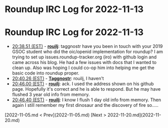 # Roundup IRC Log for 2022-11-13 #
# Roundup IRC Log for 2022-11-13
* <a href="#20:38.51" id="20:38.51">20:38.51 (EST)</a> - __[rouilj](https://github.com/rouilj)__: taggnostr have you been in touch with your 2019 GSOC student who did the oic/openid implementation for roundup? I am trying to set up issues.roundup-tracker.org (iro) with github login and came across his blog. He had a few issues with docs that I wanted to clean up. Also was hoping I could co-op him into helping me get the basic code into roundup proper.
* <a href="#20:40.26" id="20:40.26">20:40.26 (EST)</a> - __[Taggnostr](https://github.com/Taggnostr)__: rouilj, I haven't
* <a href="#20:46.00" id="20:46.00">20:46.00 (EST)</a> - __[rouilj](https://github.com/rouilj)__: ack. I used the address shown on his github page. Hopefully it's correct and he is able to respond. But he may have flushed 3 year old info from memory.
* <a href="#20:46.40" id="20:46.40">20:46.40 (EST)</a> - __[rouilj](https://github.com/rouilj)__: I know I flush 1 day old info from memory. Then again I still remember my first dinosaur and the discovery of fire so.....
<div class="inpage-footer">
[2022-11-05.md < Prev](2022-11-05.md)
[Next > 2022-11-20.md](2022-11-20.md)
</div>
